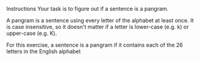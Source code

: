 Instructions
Your task is to figure out if a sentence is a pangram.

A pangram is a sentence using every letter of the alphabet at least once. It is case insensitive, so
it doesn't matter if a letter is lower-case (e.g. k) or upper-case (e.g. K).

For this exercise, a sentence is a pangram if it contains each of the 26 letters in the English
alphabet